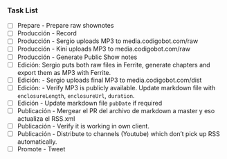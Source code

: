 ### Task List
- [ ] Prepare - Prepare raw shownotes
- [ ] Producción - Record
- [ ] Producción - Sergio uploads MP3 to media.codigobot.com/raw
- [ ] Producción - Kini uploads MP3 to media.codigobot.com/raw
- [ ] Producción - Generate Public Show notes
- [ ] Edición: Sergio puts both raw files in Ferrite, generate chapters and export them as MP3 with Ferrite.
- [ ] Edición: - Sergio uploads final MP3 to media.codigobot.com/dist
- [ ] Edición: - Verify MP3 is publicly available. Update markdown file with `enclosureLength`, `enclosureUrl`, `duration`. 
- [ ] Edición - Update markdown file `pubDate` if required
- [ ] Publicación - Mergear el PR del archivo de markdown a master y eso actualiza el RSS.xml
- [ ] Publicación - Verify it is working in own client. 
- [ ] Publicación - Distribute to channels (Youtube) which don’t pick up RSS automatically.
- [ ] Promote - Tweet
